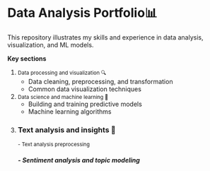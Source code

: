# Data Analysis Portfolio📊
This repository illustrates my skills and experience in data analysis, visualization, and ML models.

**Key sections**

1. <small> Data processing and visualization 🔍 </small>
   - Data cleaning, preprocessing, and transformation
   - Common data visualization techniques
2. <small> Data science and machine learning 🤖 </small>
   - Building and training predictive models
   - Machine learning algorithms
3. ### Text analysis and insights 💬
   <small> - Text analysis preprocessing </small>
   ##### - Sentiment analysis and topic modeling

